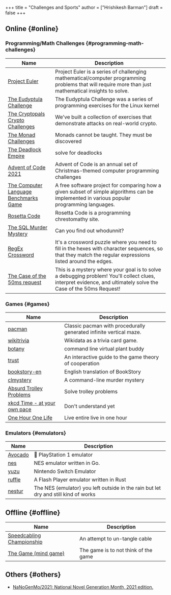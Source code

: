 +++
title = "Challenges and Sports"
author = ["Hrishikesh Barman"]
draft = false
+++

<div class="outline-1 smol-table">

## Online {#online}

<div class="outline-2 smol-table">

### Programming/Math Challenges {#programming-math-challenges}

| Name                                                                                                         | Description                                                                                                                                                     |
|--------------------------------------------------------------------------------------------------------------|-----------------------------------------------------------------------------------------------------------------------------------------------------------------|
| [Project Euler](https://projecteuler.net/)                                                                   | Project Euler is a series of challenging mathematical/computer programming problems that will require more than just mathematical insights to solve.            |
| [The Eudyptula Challenge](http://eudyptula-challenge.org/)                                                   | The Eudyptula Challenge was a series of programming exercises for the Linux kernel                                                                              |
| [The Cryptopals Crypto Challenges](https://cryptopals.com/)                                                  | We've built a collection of exercises that demonstrate attacks on real-world crypto.                                                                            |
| [The Monad Challenges](https://mightybyte.github.io/monad-challenges/)                                       | Monads cannot be taught. They must be discovered                                                                                                                |
| [The Deadlock Empire](https://deadlockempire.github.io/#T1-Interface)                                        | solve for deadlocks                                                                                                                                             |
| [Advent of Code 2021](https://adventofcode.com/)                                                             | Advent of Code is an annual set of Christmas-themed computer programming challenges                                                                             |
| [The Computer Language Benchmarks Game](https://en.wikipedia.org/wiki/The_Computer_Language_Benchmarks_Game) | A free software project for comparing how a given subset of simple algorithms can be implemented in various popular programming languages.                      |
| [Rosetta Code](https://www.rosettacode.org/wiki/Rosetta_Code)                                                | Rosetta Code is a programming chrestomathy site.                                                                                                                |
| [The SQL Murder Mystery](https://mystery.knightlab.com/)                                                     | Can you find out whodunnit?                                                                                                                                     |
| [RegEx Crossword](https://jimbly.github.io/regex-crossword/)                                                 | It's a crossword puzzle where you need to fill in the hexes with character sequences, so that they match the regular expressions listed around the edges.       |
| [The Case of the 50ms request](https://mysteries.wizardzines.com/50ms-request.html)                          | This is a mystery where your goal is to solve a debugging problem! You'll collect clues, interpret evidence, and ultimately solve the Case of the 50ms Request! |

</div>

<div class="outline-2 smol-table">

### Games {#games}

| Name                                                                    | Description                                                        |
|-------------------------------------------------------------------------|--------------------------------------------------------------------|
| [pacman](https://github.com/skatiyar/pacman)                            | Classic pacman with procedurally generated infinite vertical maze. |
| [wikitrivia](https://github.com/tom-james-watson/wikitrivia)            | Wikidata as a trivia card game.                                    |
| [botany](https://github.com/jifunks/botany)                             | command line virtual plant buddy                                   |
| [trust](https://github.com/ncase/trust)                                 | An interactive guide to the game theory of cooperation             |
| [bookstory-en](https://github.com/xraymemory/bookstory-en)              | English translation of BookStory                                   |
| [clmystery](https://github.com/veltman/clmystery)                       | A command-line murder mystery                                      |
| [Absurd Trolley Problems](https://neal.fun/absurd-trolley-problems/)    | Solve trolley problems                                             |
| [xkcd Time - at your own pace](http://geekwagon.net/projects/xkcd1190/) | Don't understand yet                                               |
| [One Hour One Life](https://onehouronelife.com/)                        | Live entire live in one hour                                       |

</div>

<div class="outline-2 smol-table">

### Emulators {#emulators}

| Name                                              | Description                                                                         |
|---------------------------------------------------|-------------------------------------------------------------------------------------|
| [Avocado](https://github.com/JaCzekanski/Avocado) | 🥑 PlayStation 1 emulator                                                           |
| [nes](https://github.com/fogleman/nes)            | NES emulator written in Go.                                                         |
| [yuzu](https://github.com/yuzu-emu/yuzu)          | Nintendo Switch Emulator                                                            |
| [ruffle](https://github.com/ruffle-rs/ruffle)     | A Flash Player emulator written in Rust                                             |
| [nestur](https://github.com/spieglt/nestur)       | The NES (emulator) you left outside in the rain but let dry and still kind of works |

</div>

</div>

<div class="outline-1 smol-table">

## Offline {#offline}

| Name                                                                                    | Description                          |
|-----------------------------------------------------------------------------------------|--------------------------------------|
| [Speedcabling Championship](https://youtu.be/nKy_pmuB9-g?list=FLamZIcLz5_b2rJfnEtAFhyQ) | An attempt to un-tangle cable        |
| [The Game (mind game)](https://en.wikipedia.org/wiki/The_Game_(mind_game))              | The game is to not think of the game |

</div>

<div class="outline-1 smol-table">

## Others {#others}

-   [NaNoGenMo/2021: National Novel Generation Month, 2021 edition.](https://github.com/NaNoGenMo/2021)

</div>
